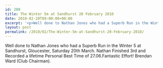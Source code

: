 ```yaml
---
id: 200
title: The Winter 5m at Sandhurst 20 February 2010
date: 2010-02-20T09:00:00+00:00
excerpt: '<p>Well done to Nathan Jones who had a Superb Run in the Winter 5 at Sandhurst, Gloucester, Saturday 20th March. Nathan Finished 3rd and Recorded a lifetime Personal Best Time of 27.06.Fantastic Effort! Brendan Ward (Club Chairman).</p>'
layout: post
permalink: /2010/02/The-Winter-5m-at-Sandhurst-20-February-2010/
---
```

Well done to Nathan Jones who had a Superb Run in the Winter 5 at Sandhurst, Gloucester, Saturday 20th March. Nathan Finished 3rd and Recorded a lifetime Personal Best Time of 27.06.Fantastic Effort! Brendan Ward (Club Chairman).
